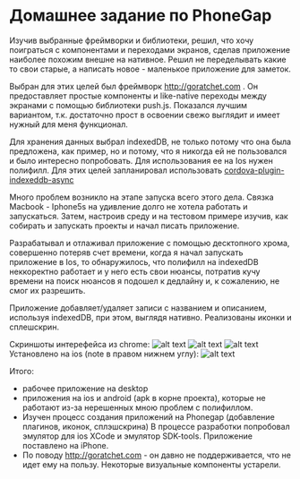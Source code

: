# Домашнее задание по PhoneGap
Изучив выбранные фреймворки и библиотеки, решил, что хочу поиграться с компонентами и переходами экранов, сделав приложение наиболее похожим внешне на нативное. Решил не переделывать какие то свои старые, а написать новое - маленькое приложение для заметок.

Выбран для этих целей был фреймворк http://goratchet.com . Он предоставляет простые компоненты и like-native переходы между экранами с помощью библиотеки push.js. Показался лучшим вариантом, т.к. достаточно прост в освоении свежо выглядит и имеет нужный для меня функционал.

Для хранения данных выбрал indexedDB, не только потому что она была предложена, как пример, но и потому, что я никогда ей не пользовался и было интересно попробовать. Для использования ее на Ios нужен полифилл. Для этих целей запланировал использовать [cordova-plugin-indexeddb-async]('https://github.com/ABB-Austin/cordova-plugin-indexeddb-async')

Много проблем возникло на этапе запуска всего этого дела. Связка Macbook - Iphone5s на удивление долго не хотела работать и запускаться. Затем, настроив среду и на тестовом примере изучив, как собирать и запускать проекты и начал писать приложение.

Разрабатывал и отлаживал приложение с помощью десктопного хрома, совершенно потеряв счет времени, когда я начал запускать приложение в Ios, то обнаружилось, что полифилл на indexedDB неккоректно работает и у него есть свои нюансы, потратив кучу времени на поиск нюансов я подошел к дедлайну и, к сожалению, не смог их разрешить.

Приложение добавляет/удаляет записи с названием и описанием, используя indexedDB, при этом, выглядя нативно. Реализованы иконки и сплешскрин.

Скриншоты интерефейса из chrome:
![alt text](https://github.com/Urkass/task4_phonegap/tree/master/src/screenshots/scrn1.png "Logo Title Text 1")
![alt text](https://github.com/Urkass/task4_phonegap/tree/master/src/screenshots/scrn2.png "Logo Title Text 1")
![alt text](https://github.com/Urkass/task4_phonegap/tree/master/src/screenshots/scrn3.png "Logo Title Text 1")
Установлено на ios (note в правом нижнем углу):
![alt text](https://github.com/Urkass/task4_phonegap/tree/master/src/screenshots/scrn4.jpg "Logo Title Text 1")


Итого:
* рабочее приложение на desktop
* приложения на ios и android (apk в корне проекта), которые не работают из-за нерешенных мною проблем с полифиллом.
* Изучен процесс создания приложений на Phonegap (добавление плагинов, иконок, сплэшскрина) В процессе разработки попробовал эмулятор для ios XCode и эмулятор SDK-tools. Приложение поставлено на iPhone.
* По поводу http://goratchet.com - он давно не поддерживается, что не идет ему на пользу. Некоторые визуальные компоненты устарели.
